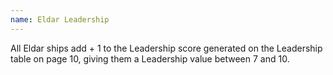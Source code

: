 ```yaml
---
name: Eldar Leadership
---
```

All Eldar ships add + 1 to the Leadership score generated on the Leadership table on page 10, giving them a Leadership value between 7 and 10.